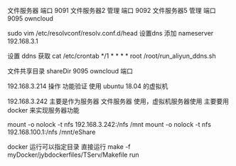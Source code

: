 文件服务器  端口           9091
文件服务器2 管理   端口     9092
文件服务器5 管理   端口     9095   owncloud

sudo vim /etc/resolvconf/resolv.conf.d/head 设置dns
添加
nameserver 192.168.3.1

设置 ddns 获取
cat /etc/crontab
*/1 *	* * *	root	/root/run_aliyun_ddns.sh

文件共享目录  shareDir
9095 owncloud  端口

192.168.3.214  操作 功能验证 使用   ubuntu 18.04 的虚拟机

192.168.3.242  主要是作为服务器 文件服务器 使用，虚拟机服务器使用
               主要要用docker 来实现服务器功能


mount -o nolock  -t nfs 192.168.3.242:/nfs /mnt
mount -o nolock  -t nfs 192.168.100.1:/nfs /mnt/eShare

docker 运行可以指定目录 直接运行
make -f myDocker/jybdockerfiles/TServ/Makefile run
